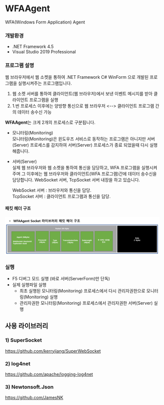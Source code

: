 # WFAAgent
WFA(Windows Form Application) Agent

### 개발환경   
+ .NET Framework 4.5
+ Visual Studio 2019 Professional

### 프로그램 설명
웹 브라우저에서 웹 소켓을 통하여 .NET Framework C# WinForm 으로 개발된 프로그램을 실행시켜주는 프로그램입니다.

1) 웹 소켓 서버를 통하여 클라이언트(웹 브라우저)에서 보낸 이벤트 메시지를 받아 클라이언트 프로그램을 실행
2) 1.번 프로세스 이후에는 양방향 통신으로 웹 브라우저 <--> 클라이언트 프로그램 간의 데이터 송수신 가능

<strong>WFAAgent</strong>는 크게 2개의 프로세스로 구분됩니다.
+ 모니터링(Monitoring)   
모니터링(Monitoring)은 윈도우즈 서비스로 동작하는 프로그램은 아니지만 서버(Server) 프로세스를 감지하여 서버(Server) 프로세스가 종료 되었을때 다시 실행해줍니다.
+ 서버(Server)   
실제 웹 브라우저와 웹 소켓을 통하여 통신을 담당하고, WFA 프로그램을 실행시켜주며 그 이후에는 웹 브라우저와 클라이언트(WFA 프로그램)간에 데이터 송수신을 담당합니다. WebSocket 서버, TcpSocket 서버 내장을 하고 있습니다.   
   
   WebSocket 서버 : 브라우저와 통신을 담당.   
   TcpSocket 서버 : 클라이언트 프로그램과 통신을 담당.

#### 패킷 헤더 구조
<p align="center"><img src="패킷 헤더 구조.png"/>

### 실행

- F5 디버그 모드 실행 (바로 서버(ServerForm)만 단독)
- 실제 실행파일 실행
  + 최초 실행된 모니터링(Monitoring) 프로세스에서 다시 관리자권한으로 모니터링(Monitoring) 실행
  + 관리자권한 모니터링(Monitoring) 프로세스에서 관리자권한 서버(Server) 실행



## 사용 라이브러리

### 1) SuperSocket
https://github.com/kerryjiang/SuperWebSocket

### 2) log4net
https://github.com/apache/logging-log4net

### 3) Newtonsoft.Json
https://github.com/JamesNK
